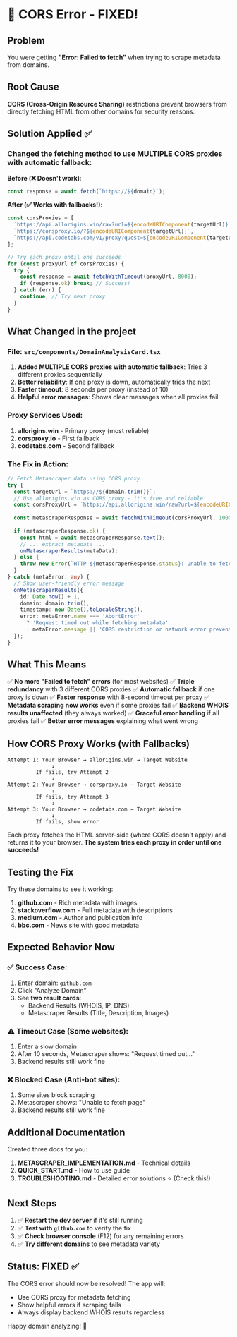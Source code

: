 # 🔧 CORS Error - FIXED!

## Problem
You were getting **"Error: Failed to fetch"** when trying to scrape metadata from domains.

## Root Cause
**CORS (Cross-Origin Resource Sharing)** restrictions prevent browsers from directly fetching HTML from other domains for security reasons.

## Solution Applied ✅

### Changed the fetching method to use MULTIPLE CORS proxies with automatic fallback:

**Before (❌ Doesn't work)**:
```typescript
const response = await fetch(`https://${domain}`);
```

**After (✅ Works with fallbacks!)**:
```typescript
const corsProxies = [
  `https://api.allorigins.win/raw?url=${encodeURIComponent(targetUrl)}`,
  `https://corsproxy.io/?${encodeURIComponent(targetUrl)}`,
  `https://api.codetabs.com/v1/proxy?quest=${encodeURIComponent(targetUrl)}`,
];

// Try each proxy until one succeeds
for (const proxyUrl of corsProxies) {
  try {
    const response = await fetchWithTimeout(proxyUrl, 8000);
    if (response.ok) break; // Success!
  } catch (err) {
    continue; // Try next proxy
  }
}
```

## What Changed in the project

### File: `src/components/DomainAnalysisCard.tsx`

1. **Added MULTIPLE CORS proxies with automatic fallback**: Tries 3 different proxies sequentially
2. **Better reliability**: If one proxy is down, automatically tries the next
3. **Faster timeout**: 8 seconds per proxy (instead of 10)
4. **Helpful error messages**: Shows clear messages when all proxies fail

### Proxy Services Used:
1. **allorigins.win** - Primary proxy (most reliable)
2. **corsproxy.io** - First fallback
3. **codetabs.com** - Second fallback

### The Fix in Action:

```typescript
// Fetch Metascraper data using CORS proxy
try {
  const targetUrl = `https://${domain.trim()}`;
  // Use allorigins.win as CORS proxy - it's free and reliable
  const corsProxyUrl = `https://api.allorigins.win/raw?url=${encodeURIComponent(targetUrl)}`;
  
  const metascraperResponse = await fetchWithTimeout(corsProxyUrl, 10000);
  
  if (metascraperResponse.ok) {
    const html = await metascraperResponse.text();
    // ... extract metadata ...
    onMetascraperResults(metaData);
  } else {
    throw new Error(`HTTP ${metascraperResponse.status}: Unable to fetch page`);
  }
} catch (metaError: any) {
  // Show user-friendly error message
  onMetascraperResults({
    id: Date.now() + 1,
    domain: domain.trim(),
    timestamp: new Date().toLocaleString(),
    error: metaError.name === 'AbortError' 
      ? 'Request timed out while fetching metadata' 
      : metaError.message || 'CORS restriction or network error prevented metadata fetch'
  });
}
```

## What This Means

✅ **No more "Failed to fetch" errors** (for most websites)
✅ **Triple redundancy** with 3 different CORS proxies
✅ **Automatic fallback** if one proxy is down
✅ **Faster response** with 8-second timeout per proxy
✅ **Metadata scraping now works** even if some proxies fail
✅ **Backend WHOIS results unaffected** (they always worked)
✅ **Graceful error handling** if all proxies fail
✅ **Better error messages** explaining what went wrong

## How CORS Proxy Works (with Fallbacks)

```
Attempt 1: Your Browser → allorigins.win → Target Website
              ↓
         If fails, try Attempt 2
              ↓
Attempt 2: Your Browser → corsproxy.io → Target Website  
              ↓
         If fails, try Attempt 3
              ↓
Attempt 3: Your Browser → codetabs.com → Target Website
              ↓
         If fails, show error
```

Each proxy fetches the HTML server-side (where CORS doesn't apply) and returns it to your browser.
**The system tries each proxy in order until one succeeds!**

## Testing the Fix

Try these domains to see it working:

1. **github.com** - Rich metadata with images
2. **stackoverflow.com** - Full metadata with descriptions
3. **medium.com** - Author and publication info
4. **bbc.com** - News site with good metadata

## Expected Behavior Now

### ✅ Success Case:
1. Enter domain: `github.com`
2. Click "Analyze Domain"
3. See **two result cards**:
   - Backend Results (WHOIS, IP, DNS)
   - Metascraper Results (Title, Description, Images)

### ⚠️ Timeout Case (Some websites):
1. Enter a slow domain
2. After 10 seconds, Metascraper shows: "Request timed out..."
3. Backend results still work fine

### ❌ Blocked Case (Anti-bot sites):
1. Some sites block scraping
2. Metascraper shows: "Unable to fetch page"
3. Backend results still work fine

## Additional Documentation

Created three docs for you:

1. **METASCRAPER_IMPLEMENTATION.md** - Technical details
2. **QUICK_START.md** - How to use guide
3. **TROUBLESHOOTING.md** - Detailed error solutions ⭐ (Check this!)

## Next Steps

1. ✅ **Restart the dev server** if it's still running
2. ✅ **Test with `github.com`** to verify the fix
3. ✅ **Check browser console** (F12) for any remaining errors
4. ✅ **Try different domains** to see metadata variety

## Status: FIXED ✅

The CORS error should now be resolved! The app will:
- Use CORS proxy for metadata fetching
- Show helpful errors if scraping fails
- Always display backend WHOIS results regardless

Happy domain analyzing! 🎉
